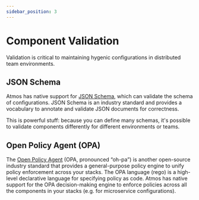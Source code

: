 ```yaml
---
sidebar_position: 3
---
```


# Component Validation

Validation is critical to maintaining hygenic configurations in distributed team environments. 

## JSON Schema

Atmos has native support for [JSON Schema](https://json-schema.org/), which can validate the schema of configurations. JSON Schema is an industry standard and provides a vocabulary to annotate and validate JSON documents for correctness.

This is powerful stuff: because you can define many schemas, it's possible to validate components differently for different environments or teams.

## Open Policy Agent (OPA)

The [Open Policy Agent](https://www.openpolicyagent.org/docs/latest/) (OPA, pronounced “oh-pa”) is another open-source industry standard that provides a general-purpose policy engine to unify policy enforcement across your stacks. The OPA language (rego) is a high-level declarative language for specifying policy as code. Atmos has native support for the OPA decision-making engine to enforce policies across all the components in your stacks (e.g. for microservice configurations).
